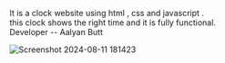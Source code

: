 It is a clock website using html , css and javascript . <br>
this clock shows the right time and it is fully functional. <br>
Developer -- Aalyan Butt  <br>

![Screenshot 2024-08-11 181423](https://github.com/user-attachments/assets/fcfb2b2a-b57f-47d8-a4d6-dc58fcc62d69)
